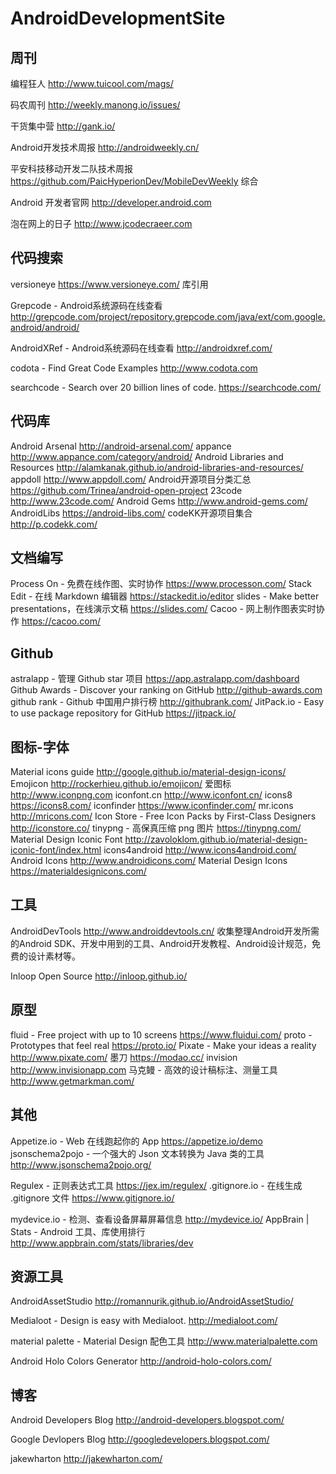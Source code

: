 # AndroidDevelopmentSite
## 周刊

编程狂人       http://www.tuicool.com/mags/

码农周刊       http://weekly.manong.io/issues/

干货集中营    http://gank.io/

Android开发技术周报    http://androidweekly.cn/

平安科技移动开发二队技术周报 https://github.com/PaicHyperionDev/MobileDevWeekly
综合

Android 开发者官网  http://developer.android.com

泡在网上的日子 http://www.jcodecraeer.com
## 代码搜索

versioneye https://www.versioneye.com/   库引用

 Grepcode - Android系统源码在线查看  http://grepcode.com/project/repository.grepcode.com/java/ext/com.google.android/android/

AndroidXRef - Android系统源码在线查看 http://androidxref.com/

codota - Find Great Code Examples  http://www.codota.com

searchcode - Search over 20 billion lines of code.   https://searchcode.com/

## 代码库

Android Arsenal  http://android-arsenal.com/
appance     http://www.appance.com/category/android/
Android Libraries and Resources  http://alamkanak.github.io/android-libraries-and-resources/
appdoll    http://www.appdoll.com/
Android开源项目分类汇总  https://github.com/Trinea/android-open-project
23code   http://www.23code.com/
Android Gems  http://www.android-gems.com/
AndroidLibs   https://android-libs.com/
codeKK开源项目集合  http://p.codekk.com/

## 文档编写

Process On - 免费在线作图、实时协作   https://www.processon.com/
Stack Edit - 在线 Markdown 编辑器  https://stackedit.io/editor
slides - Make better presentations，在线演示文稿  https://slides.com/
Cacoo - 网上制作图表实时协作   https://cacoo.com/
## Github

astralapp - 管理 Github star 项目  https://app.astralapp.com/dashboard
Github Awards - Discover your ranking on GitHub  http://github-awards.com
github rank - Github 中国用户排行榜   http://githubrank.com/
JitPack.io - Easy to use package repository for GitHub  https://jitpack.io/
## 图标-字体
Material icons guide   http://google.github.io/material-design-icons/
Emojicon  http://rockerhieu.github.io/emojicon/
爱图标    http://www.iconpng.com
iconfont.cn  http://www.iconfont.cn/
icons8   https://icons8.com/
iconfinder  https://www.iconfinder.com/
mr.icons    http://mricons.com/
Icon Store - Free Icon Packs by First-Class Designers   http://iconstore.co/
tinypng - 高保真压缩 png 图片  https://tinypng.com/
Material Design Iconic Font  http://zavoloklom.github.io/material-design-iconic-font/index.html
icons4android  http://www.icons4android.com/
Android Icons  http://www.androidicons.com/
Material Design Icons  https://materialdesignicons.com/
## 工具

AndroidDevTools http://www.androiddevtools.cn/ 收集整理Android开发所需的Android SDK、开发中用到的工具、Android开发教程、Android设计规范，免费的设计素材等。

Inloop Open Source  http://inloop.github.io/
## 原型

fluid - Free project with up to 10 screens  https://www.fluidui.com/
proto - Prototypes that feel real  https://proto.io/
Pixate - Make your ideas a reality  http://www.pixate.com/
墨刀  https://modao.cc/
invision  http://www.invisionapp.com
马克鳗 - 高效的设计稿标注、测量工具  http://www.getmarkman.com/
## 其他

Appetize.io - Web 在线跑起你的 App  https://appetize.io/demo
jsonschema2pojo - 一个强大的 Json 文本转换为 Java 类的工具  http://www.jsonschema2pojo.org/

Regulex - 正则表达式工具  https://jex.im/regulex/
.gitignore.io - 在线生成 .gitignore 文件  https://www.gitignore.io/

mydevice.io - 检测、查看设备屏幕屏幕信息  http://mydevice.io/
AppBrain | Stats - Android 工具、库使用排行  http://www.appbrain.com/stats/libraries/dev

## 资源工具

AndroidAssetStudio  http://romannurik.github.io/AndroidAssetStudio/

Medialoot - Design is easy with Medialoot.  http://medialoot.com/

material palette - Material Design 配色工具  http://www.materialpalette.com

Android Holo Colors Generator  http://android-holo-colors.com/
## 博客

Android Developers Blog  http://android-developers.blogspot.com/

Google Devlopers Blog  http://googledevelopers.blogspot.com/

jakewharton    http://jakewharton.com/
